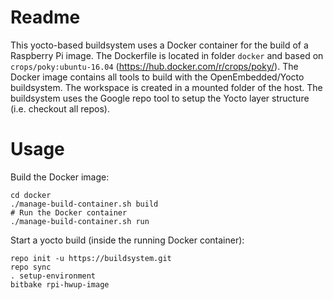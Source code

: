 # Readme

This yocto-based buildsystem uses a Docker container for the build of a Raspberry Pi image.
The Dockerfile is located in folder `docker` and based on `crops/poky:ubuntu-16.04` (https://hub.docker.com/r/crops/poky/).
The Docker image contains all tools to build with the OpenEmbedded/Yocto buildsystem. The workspace is created in a mounted folder of the host.
The buildsystem uses the Google repo tool to setup the Yocto layer structure (i.e. checkout all repos).

# Usage

Build the Docker image:
```
cd docker
./manage-build-container.sh build
# Run the Docker container
./manage-build-container.sh run
```

Start a yocto build (inside the running Docker container):
```
repo init -u https://buildsystem.git
repo sync
. setup-environment
bitbake rpi-hwup-image
```
